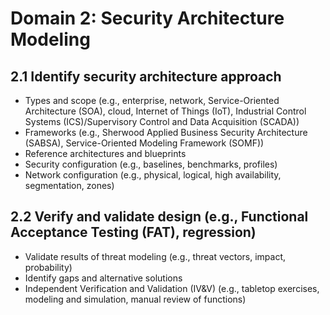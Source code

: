 # Domain 2: Security Architecture Modeling

## 2.1 Identify security architecture approach

- Types and scope (e.g., enterprise, network, Service-Oriented Architecture (SOA), cloud, Internet of Things (IoT), Industrial Control Systems (ICS)/Supervisory Control and Data Acquisition (SCADA))
- Frameworks (e.g., Sherwood Applied Business Security Architecture (SABSA), Service-Oriented Modeling Framework (SOMF))
- Reference architectures and blueprints
- Security configuration (e.g., baselines, benchmarks, profiles)
- Network configuration (e.g., physical, logical, high availability, segmentation, zones)

## 2.2 Verify and validate design (e.g., Functional Acceptance Testing (FAT), regression)

- Validate results of threat modeling (e.g., threat vectors, impact, probability)
- Identify gaps and alternative solutions
- Independent Verification and Validation (IV&V) (e.g., tabletop exercises, modeling and simulation, manual review of functions)